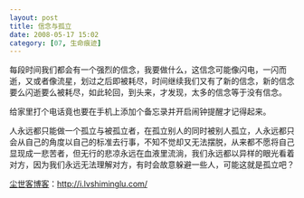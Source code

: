 ```yaml
---
layout: post
title: 信念与孤立
date: 2008-05-17 15:02
category: [07, 生命痕迹]
---
```

每段时间我们都会有一个强烈的信念，我要做什么，这信念可能像闪电，一闪而逝，又或者像流星，划过之后即被耗尽，时间继续我们又有了新的信念，新的信念要么闪逝要么被耗尽，如此轮回，到头来，才发现，太多的信念等于没有信念。

给家里打个电话竟也要在手机上添加个备忘录并开启闹钟提醒才记得起来。

人永远都只能做一个孤立与被孤立者，在孤立别人的同时被别人孤立，人永远都只会从自己的角度以自己的标准去行事，不知不觉却又无法摆脱，从来都不愿将自己显现成一悲苦者，但无行的悲凉永远在血液里流淌，我们永远都以异样的眼光看着对方，因为我们永远无法理解对方，有时会故意躲避一些人，可能这就是孤立吧？

<a href="http://i.lvshiminglu.com/">尘世客博客</a>：<a href="http://i.lvshiminglu.com/">http://i.lvshiminglu.com/</a>

